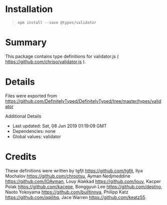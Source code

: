 # Installation
> `npm install --save @types/validator`

# Summary
This package contains type definitions for validator.js ( https://github.com/chriso/validator.js ).

# Details
Files were exported from https://github.com/DefinitelyTyped/DefinitelyTyped/tree/master/types/validator

Additional Details
 * Last updated: Sat, 08 Jun 2019 01:19:09 GMT
 * Dependencies: none
 * Global values: validator

# Credits
These definitions were written by tgfjt <https://github.com/tgfjt>, Ilya Mochalov <https://github.com/chrootsu>, Ayman Nedjmeddine <https://github.com/IOAyman>, Louy Alakkad <https://github.com/louy>, Kacper Polak <https://github.com/kacepe>, Bonggyun Lee <https://github.com/deptno>, Naoto Yokoyama <https://github.com/builtinnya>, Philipp Katz <https://github.com/qqilihq>, Jace Warren <https://github.com/keatz55>.
